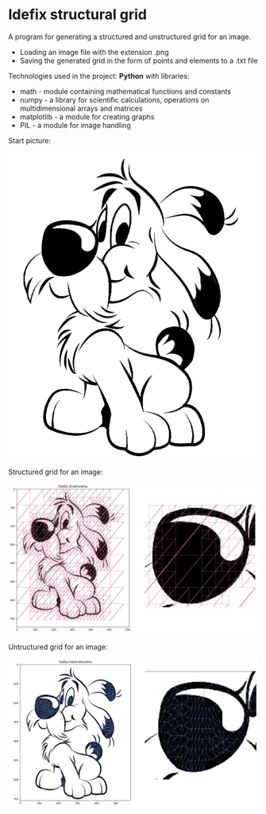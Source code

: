 # Idefix structural grid
 
A program for generating a structured and unstructured grid for an image.
- Loading an image file with the extension .png
- Saving the generated grid in the form of points and elements to a .txt file

Technologies used in the project: **Python** with libraries:
- math - module containing mathematical functions and constants
- numpy - a library for scientific calculations, operations on multidimensional arrays and matrices
- matplotlib - a module for creating graphs
- PIL - a module for image handling

Start picture:

![1](https://github.com/weronikaabednarz/Idefix-structural-grid/blob/main/images/piesek.png)

Structured grid for an image:

![2](https://github.com/weronikaabednarz/Idefix-structural-grid/blob/main/images/piesek3.jpg)

Untructured grid for an image:

![3](https://github.com/weronikaabednarz/Idefix-structural-grid/blob/main/images/piesek2.jpg)
